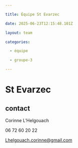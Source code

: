 ```yaml
---

title: Équipe St Evarzec 

date: 2025-06-23T12:15:48.101Z

layout: team

categories:

  - équipe

  - groupe-3

---
```


# St Evarzec 



## contact 

Corinne L’Helgouach

06 72 60 20 22

Lhelgouach.corinne@gmail.com

